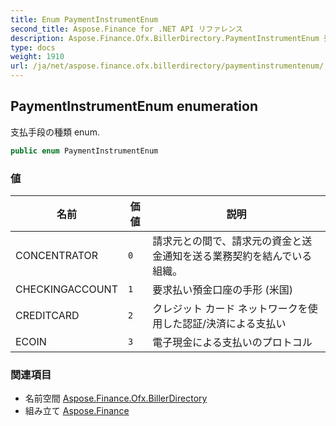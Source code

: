 ```yaml
---
title: Enum PaymentInstrumentEnum
second_title: Aspose.Finance for .NET API リファレンス
description: Aspose.Finance.Ofx.BillerDirectory.PaymentInstrumentEnum 列挙. 支払手段の種類 enum.
type: docs
weight: 1910
url: /ja/net/aspose.finance.ofx.billerdirectory/paymentinstrumentenum/
---
```

## PaymentInstrumentEnum enumeration

支払手段の種類 enum.

```csharp
public enum PaymentInstrumentEnum
```

### 値

| 名前 | 価値 | 説明 |
| --- | --- | --- |
| CONCENTRATOR | `0` | 請求元との間で、請求元の資金と送金通知を送る業務契約を結んでいる組織。 |
| CHECKINGACCOUNT | `1` | 要求払い預金口座の手形 (米国) |
| CREDITCARD | `2` | クレジット カード ネットワークを使用した認証/決済による支払い |
| ECOIN | `3` | 電子現金による支払いのプロトコル |

### 関連項目

* 名前空間 [Aspose.Finance.Ofx.BillerDirectory](../../aspose.finance.ofx.billerdirectory/)
* 組み立て [Aspose.Finance](../../)


